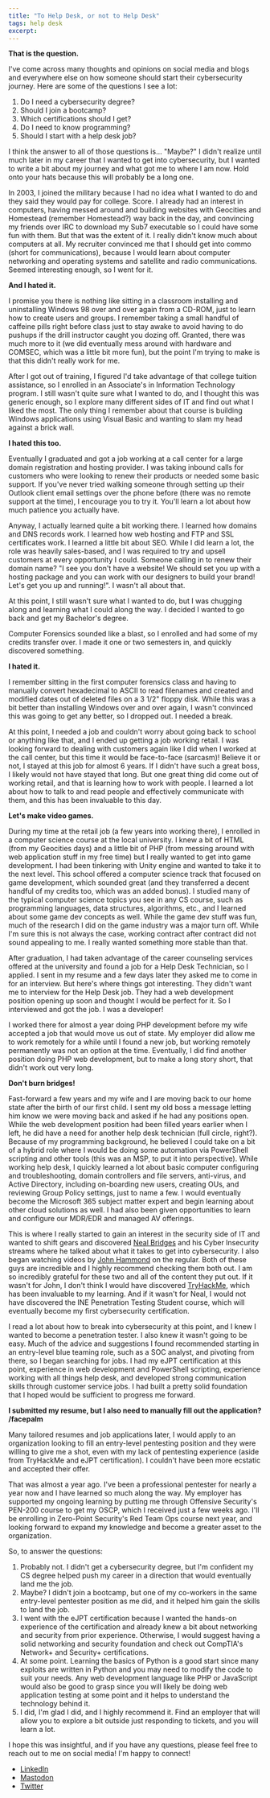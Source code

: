 ```yaml
---
title: "To Help Desk, or not to Help Desk"
tags: help desk
excerpt: 
---
```


**That is the question.**

I've come across many thoughts and opinions on social media and blogs and everywhere else on how someone should start their cybersecurity journey. Here are some of the questions I see a lot:

1. Do I need a cybersecurity degree?
2. Should I join a bootcamp?
3. Which certifications should I get?
4. Do I need to know programming?
5. Should I start with a help desk job?

I think the answer to all of those questions is... "Maybe?" I didn't realize until much later in my career that I wanted to get into cybersecurity, but I wanted to write a bit about my journey and what got me to where I am now. Hold onto your hats because this will probably be a long one.

In 2003, I joined the military because I had no idea what I wanted to do and they said they would pay for college. Score. I already had an interest in computers, having messed around and building websites with Geocities and Homestead (remember Homestead?) way back in the day, and convincing my friends over IRC to download my Sub7 executable so I could have some fun with them. But that was the extent of it. I really didn't know much about computers at all. My recruiter convinced me that I should get into commo (short for communications), because I would learn about computer networking and operating systems and satellite and radio communications. Seemed interesting enough, so I went for it.

**And I hated it.**

I promise you there is nothing like sitting in a classroom installing and uninstalling Windows 98 over and over again from a CD-ROM, just to learn how to create users and groups. I remember taking a small handful of caffeine pills right before class just to stay awake to avoid having to do pushups if the drill instructor caught you dozing off. Granted, there was much more to it (we did eventually mess around with hardware and COMSEC, which was a little bit more fun), but the point I'm trying to make is that this didn't really work for me.

After I got out of training, I figured I'd take advantage of that college tuition assistance, so I enrolled in an Associate's in Information Technology program. I still wasn't quite sure what I wanted to do, and I thought this was generic enough, so I explore many different sides of IT and find out what I liked the most. The only thing I remember about that course is building Windows applications using Visual Basic and wanting to slam my head against a brick wall.

**I hated this too.**

Eventually I graduated and got a job working at a call center for a large domain registration and hosting provider. I was taking inbound calls for customers who were looking to renew their products or needed some basic support. If you've never tried walking someone through setting up their Outlook client email settings over the phone before (there was no remote support at the time), I encourage you to try it. You'll learn a lot about how much patience you actually have.

Anyway, I actually learned quite a bit working there. I learned how domains and DNS records work. I learned how web hosting and FTP and SSL certificates work. I learned a little bit about SEO. While I did learn a lot, the role was heavily sales-based, and I was required to try and upsell customers at every opportunity I could. Someone calling in to renew their domain name? "I see you don't have a website! We should set you up with a hosting package and you can work with our designers to build your brand! Let's get you up and running!". I wasn't all about that.

At this point, I still wasn't sure what I wanted to do, but I was chugging along and learning what I could along the way. I decided I wanted to go back and get my Bachelor's degree.

Computer Forensics sounded like a blast, so I enrolled and had some of my credits transfer over. I made it one or two semesters in, and quickly discovered something.

**I hated it.**

I remember sitting in the first computer forensics class and having to manually convert hexadecimal to ASCII to read filenames and created and modified dates out of deleted files on a 3 1/2" floppy disk. While this was a bit better than installing Windows over and over again, I wasn't convinced this was going to get any better, so I dropped out. I needed a break.

At this point, I needed a job and couldn't worry about going back to school or anything like that, and I ended up getting a job working retail. I was looking forward to dealing with customers again like I did when I worked at the call center, but this time it would be face-to-face (sarcasm)! Believe it or not, I stayed at this job for almost 6 years. If I didn't have such a great boss, I likely would not have stayed that long. But one great thing did come out of working retail, and that is learning how to work with people. I learned a lot about how to talk to and read people and effectively communicate with them, and this has been invaluable to this day.

**Let's make video games.**

During my time at the retail job (a few years into working there), I enrolled in a computer science course at the local university. I knew a bit of HTML (from my Geocities days) and a little bit of PHP (from messing around with web application stuff in my free time) but I really wanted to get into game development. I had been tinkering with  Unity engine and wanted to take it to the next level. This school offered a computer science track that focused on game development, which sounded great (and they transferred a decent handful of my credits too, which was an added bonus). I studied many of the typical computer science topics you see in any CS course, such as programming languages, data structures, algorithms, etc., and I learned about some game dev concepts as well. While the game dev stuff was fun, much of the research I did on the game industry was a major turn off. While I'm sure this is not always the case, working contract after contract did not sound appealing to me. I really wanted something more stable than that.

After graduation, I had taken advantage of the career counseling services offered at the university and found a job for a Help Desk Technician, so I applied. I sent in my resume and a few days later they asked me to come in for an interview. But here's where things got interesting. They didn't want me to interview for the Help Desk job. They had a web development position opening up soon and thought I would be perfect for it. So I interviewed and got the job. I was a developer!

I worked there for almost a year doing PHP development before my wife accepted a job that would move us out of state. My employer did allow me to work remotely for a while until I found a new job, but working remotely permanently was not an option at the time. Eventually, I did find another position doing PHP web development, but to make a long story short, that didn't work out very long.

**Don't burn bridges!**

Fast-forward a few years and my wife and I are moving back to our home state after the birth of our first child. I sent my old boss a message letting him know we were moving back and asked if he had any positions open. While the web development position had been filled years earlier when I left, he did have a need for another help desk technician (full circle, right?). Because of my programming background, he believed I could take on a bit of a hybrid role where I would be doing some automation via PowerShell scripting and other tools (this was an MSP, to put it into perspective). While working help desk, I quickly learned a lot about basic computer configuring and troubleshooting, domain controllers and file servers, anti-virus, and Active Directory, including on-boarding new users, creating OUs, and reviewing Group Policy settings, just to name a few. I would eventually become the Microsoft 365 subject matter expert and begin learning about other cloud solutions as well. I had also been given opportunities to learn and configure our MDR/EDR and managed AV offerings.

This is where I really started to gain an interest in the security side of IT and wanted to shift gears and discovered [Neal Bridges](https://linktr.ee/cyber_insecurity) and his Cyber Insecurity streams where he talked about what it takes to get into cybersecurity. I also began watching videos by [John Hammond](https://www.youtube.com/@_JohnHammond) on the regular. Both of these guys are incredible and I highly recommend checking them both out. I am so incredibly grateful for these two and all of the content they put out. If it wasn't for John, I don't think I would have discovered [TryHackMe](tryhackme.com), which has been invaluable to my learning. And if it wasn't for Neal, I would not have discovered the INE Penetration Testing Student course, which will eventually become my first cybersecurity certification.

I read a lot about how to break into cybersecurity at this point, and I knew I wanted to become a penetration tester. I also knew it wasn't going to be easy. Much of the advice and suggestions I found recommended starting in an entry-level blue teaming role, such as a SOC analyst, and pivoting from there, so I began searching for jobs. I had my eJPT certification at this point, experience in web development and PowerShell scripting, experience working with all things help desk, and developed strong communication skills through customer service jobs. I had built a pretty solid foundation that I hoped would be sufficient to progress me forward.

**I submitted my resume, but I also need to manually fill out the application? /facepalm**

Many tailored resumes and job applications later, I would apply to an organization looking to fill an entry-level pentesting position and they were willing to give me a shot, even with my lack of pentesting experience (aside from TryHackMe and eJPT certification). I couldn't have been more ecstatic and accepted their offer.

That was almost a year ago. I've been a professional pentester for nearly a year now and I have learned so much along the way. My employer has supported my ongoing learning by putting me through Offensive Security's PEN-200 course to get my OSCP, which I received just a few weeks ago. I'll be enrolling in Zero-Point Security's Red Team Ops course next year, and looking forward to expand my knowledge and become a greater asset to the organization.

So, to answer the questions:

1. Probably not. I didn't get a cybersecurity degree, but I'm confident my CS degree helped push my career in a direction that would eventually land me the job.
2. Maybe? I didn't join a bootcamp, but one of my co-workers in the same entry-level pentester position as me did, and it helped him gain the skills to land the job.
3. I went with the eJPT certification because I wanted the hands-on experience of the certification and already knew a bit about networking and security from prior experience. Otherwise, I would suggest having a solid networking and security foundation and check out CompTIA's Network+ and Security+ certifications.
4. At some point. Learning the basics of Python is a good start since many exploits are written in Python and you may need to modify the code to suit your needs. Any web development language like PHP or JavaScript would also be good to grasp since you will likely be doing web application testing at some point and it helps to understand the technology behind it.
5. I did, I'm glad I did, and I highly recommend it. Find an employer that will allow you to explore a bit outside just responding to tickets, and you will learn a lot.

I hope this was insightful, and if you have any questions, please feel free to reach out to me on social media! I'm happy to connect!

- [LinkedIn](https://linkedin.com/in/markjhunsinger)
- [Mastodon](https://infosec.exchange/@Ryskill)
- [Twitter](https://twitter.com/RyskillTV)
